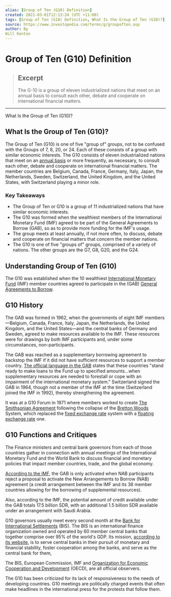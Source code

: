 ```yaml
---
alias: [Group of Ten (G10) Definition]
created: 2021-03-01T12:13:24 (UTC +11:00)
tags: [Group of Ten (G10) Definition, What Is the Group of Ten (G10)?]
source: https://www.investopedia.com/terms/g/groupoften.asp
author: By
Will Kenton
---
```


# Group of Ten (G10) Definition

> ## Excerpt
> The G-10 is a group of eleven industrialized nations that meet on an annual basis to consult each other, debate and cooperate on international financial matters.

---

What Is the Group of Ten (G10)?
## What Is the Group of Ten (G10)?

The Group of Ten (G10) is one of five "group of" groups, not to be confused with the Groups of 7, 8, 20, or 24. Each of these consists of a group with similar economic interests. The G10 consists of eleven industrialized nations that meet on an [annual basis](https://www.investopedia.com/terms/a/annual-basis.asp) or more frequently, as necessary, to consult each other, debate and cooperate on international financial matters. The member countries are Belgium, Canada, France, Germany, Italy, Japan, the Netherlands, Sweden, Switzerland, the United Kingdom, and the United States, with Switzerland playing a minor role.

### Key Takeaways

-   The Group of Ten or G10 is a group of 11 industrialized nations that have similar economic interests.
-   The G10 was formed when the wealthiest members of the International Monetary Fund (IMF) agreed to be part of the General Agreements to Borrow (GAB), so as to provide more funding for the IMF's usage.
-   The group meets at least annually, if not more often, to discuss, debate and cooperate on financial matters that concern the member nations.
-   The G10 is one of five "groups of" groups, comprised of a variety of nations. The other groups are the G7, G8, G20, and the G24.

## Understanding Group of Ten (G10)

The G10 was established when the 10 wealthiest [International Monetary Fund](https://www.investopedia.com/terms/i/imf.asp) (IMF) member countries agreed to participate in the (GAB) [General Agreements to Borrow](http://www.imf.org/en/About/Factsheets/Sheets/2016/08/05/17/55/IMF-Standing-Borrowing-Arrangements). 

## G10 History

The GAB was formed in 1962, when the governments of eight IMF members—Belgium, Canada, France, Italy, Japan, the Netherlands, the United Kingdom, and the United States—and the central banks of Germany and Sweden, agreed to make resources available to the IMF. These resources were for drawings by both IMF participants and, under some circumstances, non-participants.

The GAB was reached as a supplementary borrowing agreement to backstop the IMF if it did not have sufficient resources to support a member country. [The official language in the GAB](https://www.imf.org/external/pubs/ft/sd/index.asp?decision=1289-%2862/1%29) states that these countries "stand ready to make loans to the Fund up to specified amounts...when supplementary resources are needed to forestall or cope with an impairment of the international monetary system." Switzerland signed the GAB in 1964, though not a member of the IMF at the time (Switzerland joined the IMF in 1992), thereby strengthening the agreement.

It was at a G10 Forum in 1971 where members worked to create [The Smithsonian Agreement](https://www.investopedia.com/terms/s/smithsonian-agreement.asp) following the collapse of the [Bretton Woods](https://www.investopedia.com/terms/b/brettonwoodsagreement.asp) System, which replaced the [fixed exchange rate](https://www.investopedia.com/terms/f/fixedexchangerate.asp) system with a [floating exchange rate](https://www.investopedia.com/terms/f/floatingexchangerate.asp) one.

## G10 Functions and Critiques

The Finance ministers and central bank governors from each of those countries gather in connection with annual meetings of the International Monetary Fund and the World Bank to discuss financial and monetary policies that impact member countries, trade, and the global economy.

[According to the IMF](http://www.imf.org/en/About/Factsheets/Sheets/2016/08/05/17/55/IMF-Standing-Borrowing-Arrangements), the GAB is only activated when NAB participants reject a proposal to activate the New Arrangements to Borrow (NAB) agreement (a credit arrangement between the IMF and its 38 member countries allowing for the borrowing of supplemental resources). 

Also, according to the IMF, the potential amount of credit available under the GAB totals 17.5 billion SDR, with an additional 1.5 billion SDR available under an arrangement with Saudi Arabia.

G10 governors usually meet every second month at the [Bank for International Settlements](https://www.investopedia.com/terms/b/bis.asp) (BIS). The BIS is an international finance organization owned and operated by 60 member central banks that together comprise over 95% of the world's GDP. Its mission, [according to its website](https://www.bis.org/about/index.htm), is to serve central banks in their pursuit of monetary and financial stability, foster cooperation among the banks, and serve as the central bank for them,

The BIS, European Commission, IMF and [Organization for Economic Cooperation and Development](https://www.investopedia.com/terms/o/oecd.asp) (OECD), are all official observers.

The G10 has been criticized for its lack of responsiveness to the needs of developing countries. G10 meetings are politically charged events that often make headlines in the international press for the protests that follow them.
